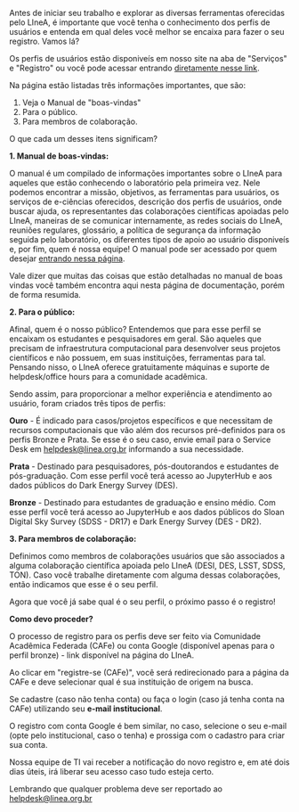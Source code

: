 Antes de iniciar seu trabalho e explorar as diversas ferramentas oferecidas pelo LIneA, é importante que você tenha o conhecimento dos perfis de usuários e entenda em qual deles você melhor se encaixa para fazer o seu registro. Vamos lá?

Os perfis de usuários estão disponiveís em nosso site na aba de "Serviços" e "Registro" ou você pode acessar entrando [diretamente nesse link](https://docs.linea.org.br/primeiros_passos/como_se_registrar.html).

Na página estão listadas três informações importantes, que são:

1. Veja o Manual de "boas-vindas"
2. Para o público.
3. Para membros de colaboração.

O que cada um desses itens significam?

**1. Manual de boas-vindas:**

O manual é um compilado de informações importantes sobre o LIneA para aqueles que estão conhecendo o laboratório pela primeira vez. Nele podemos encontrar a missão, objetivos, as ferramentas para usuários, os serviços de e-ciências oferecidos, descrição dos perfis de usuários, onde buscar ajuda, os representantes das colaborações científicas apoiadas pelo LIneA, maneiras de se comunicar internamente, as redes sociais do LIneA, reuniões regulares, glossário, a política de segurança da informação seguida pelo laboratório, os diferentes tipos de apoio ao usuário disponiveís e, por fim, quem é nossa equipe! 
O manual pode ser acessado por quem desejar [entrando nessa página](https://linea.org.br/o-que-e-linea/manual-de-boas-vindas/).

Vale dizer que muitas das coisas que estão detalhadas no manual de boas vindas você também encontra aqui nesta página de documentação, porém de forma resumida.

**2. Para o público:**

Afinal, quem é o nosso público? 
Entendemos que para esse perfil se encaixam os estudantes e pesquisadores em geral. São aqueles que precisam de infraestrutura computacional para desenvolver seus projetos científicos e não possuem, em suas instituições, ferramentas para tal. Pensando nisso, o LIneA oferece gratuitamente máquinas e suporte de helpdesk/office hours para a comunidade acadêmica.

Sendo assim, para proporcionar a melhor experiência e atendimento ao usuário, foram criados três tipos de perfis: 

**Ouro** - É indicado para casos/projetos específicos e que necessitam de recursos computacionais que vão além dos recursos pré-definidos para os perfis Bronze e Prata. Se esse é o seu caso, envie email para o Service Desk em helpdesk@linea.org.br informando a sua necessidade. 

**Prata** - Destinado para pesquisadores, pós-doutorandos e estudantes de pós-graduação. Com esse perfil você terá acesso ao JupyterHub e aos dados públicos do Dark Energy Survey (DES). 

**Bronze** - Destinado para estudantes de graduação e ensino médio. Com esse perfil você terá acesso ao JupyterHub e aos dados públicos do Sloan Digital Sky Survey (SDSS - DR17) e Dark Energy Survey (DES - DR2).

**3. Para membros de colaboração:**

Definimos como membros de colaborações usuários que são associados a alguma colaboração científica apoiada pelo LIneA (DESI, DES, LSST, SDSS, TON). 
Caso você trabalhe diretamente com alguma dessas colaborações, então indicamos que esse é o seu perfil.


Agora que você já sabe qual é o seu perfil, o próximo passo é o registro!

**Como devo proceder?**

O processo de registro para os perfis deve ser feito via Comunidade Acadêmica Federada (CAFe) ou conta Google (disponível apenas para o perfil bronze) - link disponível na página do LIneA.

Ao clicar em "registre-se (CAFe)", você será redirecionado para a página da CAFe e deve selecionar qual é sua instituição de origem na busca. 

Se cadastre (caso não tenha conta) ou faça o login (caso já tenha conta na CAFe) utilizando seu **e-mail institucional**. 

O registro com conta Google é bem similar, no caso, selecione o seu e-mail (opte pelo institucional, caso o tenha) e prossiga com o cadastro para criar sua conta.

Nossa equipe de TI vai receber a notificação do novo registro e, em até dois dias úteis, irá liberar seu acesso caso tudo esteja certo. 

Lembrando que qualquer problema deve ser reportado ao helpdesk@linea.org.br 

